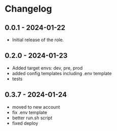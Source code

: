 # Changelog

## 0.0.1 - 2024-01-22
- Initial release of the role.

## 0.2.0 - 2024-01-23
- Added target envs: dev, pre, prod
- added config templates including .env template
- tests

## 0.3.7 - 2024-01-24
 - moved to new account
 - fix .env template
 - better run.sh script
 - fixed deploy